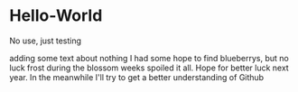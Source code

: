 # Hello-World
No use, just testing

adding some text about nothing 
I had some hope to find blueberrys, but no luck frost during the blossom weeks spoiled it all.
Hope for better luck next year.
In the meanwhile I'll try to get a better understanding of Github

